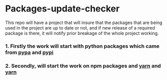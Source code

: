 # Packages-update-checker
This repo will have a project that will insure that the packages that are being used in the project are up to date or not, and if new release of a required package is there, it will notify prior breakage of the whole project working.
### 1. Firstly the work will start with python packages which came from [pypa](https://www.pypa.io/en/latest/) and [pypi](https://pypi.org/)
### 2. Secondly, will start the work on npm packages and [yarn](https://www.npmjs.com/package/) and [yarn](https://yarnpkg.com/package)
